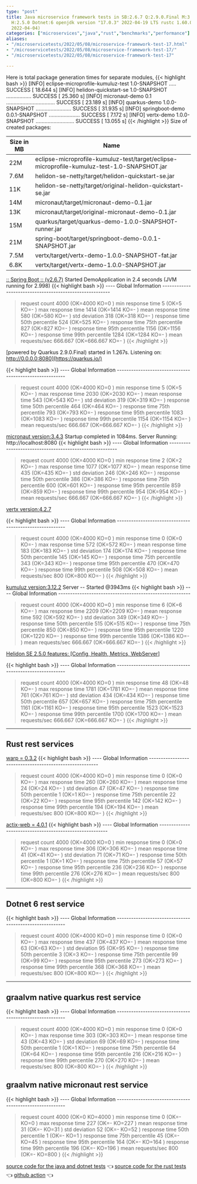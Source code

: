 ```yaml
---
type: "post"
title: Java microservice framework tests in SB:2.6.7 Q:2.9.0.Final M:3.4.3 V:4.2.7
  H:2.5.0 Dotnet:6 openjdk version "17.0.3" 2022-04-19 LTS rustc 1.60.0 (7737e0b5c
  2022-04-04)
categories: ["microservices","java","rust","benchmarks","performance"]
aliases:
- "/microservicetests/2022/05/08/microservice-framework-test-17.html"
- "/microservicetests/2022/05/08/microservice-framework-test-17/"
- "/microservicetests/2022/05/08/microservice-framework-test-17"

---
```


Here is total package generation times for separate modules,
{{< highlight bash >}}
[INFO] eclipse-microprofile-kumuluz-test 1.0-SNAPSHOT ..... SUCCESS [ 18.644 s]
[INFO] helidon-quickstart-se 1.0-SNAPSHOT ................. SUCCESS [ 25.360 s]
[INFO] micronaut-demo 0.1 ................................. SUCCESS [ 23.189 s]
[INFO] quarkus-demo 1.0.0-SNAPSHOT ........................ SUCCESS [ 31.935 s]
[INFO] springboot-demo 0.0.1-SNAPSHOT ..................... SUCCESS [  7.172 s]
[INFO] vertx-demo 1.0.0-SNAPSHOT .......................... SUCCESS [ 13.055 s]
{{< /highlight >}}
Size of created packages:

| Size in MB |  Name |
|------------|-------|
| 22M | eclipse-microprofile-kumuluz-test/target/eclipse-microprofile-kumuluz-test-1.0-SNAPSHOT.jar |
| 7.6M | helidon-se-netty/target/helidon-quickstart-se.jar |
| 11K | helidon-se-netty/target/original-helidon-quickstart-se.jar |
| 14M | micronaut/target/micronaut-demo-0.1.jar |
| 13K | micronaut/target/original-micronaut-demo-0.1.jar |
| 15M | quarkus/target/quarkus-demo-1.0.0-SNAPSHOT-runner.jar |
| 21M | spring-boot/target/springboot-demo-0.0.1-SNAPSHOT.jar |
| 7.5M | vertx/target/vertx-demo-1.0.0-SNAPSHOT-fat.jar |
| 6.8K | vertx/target/vertx-demo-1.0.0-SNAPSHOT.jar |


[:: Spring Boot ::                (v2.6.7)](https://spring.io/projects/spring-boot) 
Started DemoApplication in 2.4 seconds (JVM running for 2.998)
{{< highlight bash >}}
---- Global Information --------------------------------------------------------
> request count                                       4000 (OK=4000   KO=0     )
> min response time                                      5 (OK=5      KO=-     )
> max response time                                   1414 (OK=1414   KO=-     )
> mean response time                                   580 (OK=580    KO=-     )
> std deviation                                        318 (OK=318    KO=-     )
> response time 50th percentile                        524 (OK=525    KO=-     )
> response time 75th percentile                        827 (OK=827    KO=-     )
> response time 95th percentile                       1156 (OK=1156   KO=-     )
> response time 99th percentile                       1284 (OK=1284   KO=-     )
> mean requests/sec                                666.667 (OK=666.667 KO=-     )
{{< /highlight >}}

[powered by Quarkus 2.9.0.Final) started in 1.267s. Listening on: http://0.0.0.0:8080](https://quarkus.io/) 

{{< highlight bash >}}
---- Global Information --------------------------------------------------------
> request count                                       4000 (OK=4000   KO=0     )
> min response time                                      5 (OK=5      KO=-     )
> max response time                                   2030 (OK=2030   KO=-     )
> mean response time                                   543 (OK=543    KO=-     )
> std deviation                                        319 (OK=319    KO=-     )
> response time 50th percentile                        464 (OK=464    KO=-     )
> response time 75th percentile                        793 (OK=793    KO=-     )
> response time 95th percentile                       1083 (OK=1083   KO=-     )
> response time 99th percentile                       1154 (OK=1154   KO=-     )
> mean requests/sec                                666.667 (OK=666.667 KO=-     )
{{< /highlight >}}

[micronaut version:3.4.3](https://micronaut.io/) 
Startup completed in 1084ms. Server Running: http://localhost:8080
{{< highlight bash >}}
---- Global Information --------------------------------------------------------
> request count                                       4000 (OK=4000   KO=0     )
> min response time                                      2 (OK=2      KO=-     )
> max response time                                   1077 (OK=1077   KO=-     )
> mean response time                                   435 (OK=435    KO=-     )
> std deviation                                        246 (OK=246    KO=-     )
> response time 50th percentile                        386 (OK=386    KO=-     )
> response time 75th percentile                        600 (OK=601    KO=-     )
> response time 95th percentile                        859 (OK=859    KO=-     )
> response time 99th percentile                        954 (OK=954    KO=-     )
> mean requests/sec                                666.667 (OK=666.667 KO=-     )
{{< /highlight >}}

[vertx version:4.2.7](https://vertx.io/) 

{{< highlight bash >}}
---- Global Information --------------------------------------------------------
> request count                                       4000 (OK=4000   KO=0     )
> min response time                                      0 (OK=0      KO=-     )
> max response time                                    572 (OK=572    KO=-     )
> mean response time                                   183 (OK=183    KO=-     )
> std deviation                                        174 (OK=174    KO=-     )
> response time 50th percentile                        145 (OK=145    KO=-     )
> response time 75th percentile                        343 (OK=343    KO=-     )
> response time 95th percentile                        470 (OK=470    KO=-     )
> response time 99th percentile                        508 (OK=508    KO=-     )
> mean requests/sec                                    800 (OK=800    KO=-     )
{{< /highlight >}}

[kumuluz version:3.12.2](https://ee.kumuluz.com/) 
Server -- Started @3943ms
{{< highlight bash >}}
---- Global Information --------------------------------------------------------
> request count                                       4000 (OK=4000   KO=0     )
> min response time                                      6 (OK=6      KO=-     )
> max response time                                   2209 (OK=2209   KO=-     )
> mean response time                                   592 (OK=592    KO=-     )
> std deviation                                        349 (OK=349    KO=-     )
> response time 50th percentile                        515 (OK=515    KO=-     )
> response time 75th percentile                        850 (OK=850    KO=-     )
> response time 95th percentile                       1220 (OK=1220   KO=-     )
> response time 99th percentile                       1386 (OK=1386   KO=-     )
> mean requests/sec                                666.667 (OK=666.667 KO=-     )
{{< /highlight >}}

[Helidon SE 2.5.0 features: [Config, Health, Metrics, WebServer]](https://helidon.io/) 

{{< highlight bash >}}
---- Global Information --------------------------------------------------------
> request count                                       4000 (OK=4000   KO=0     )
> min response time                                     48 (OK=48     KO=-     )
> max response time                                   1781 (OK=1781   KO=-     )
> mean response time                                   761 (OK=761    KO=-     )
> std deviation                                        434 (OK=434    KO=-     )
> response time 50th percentile                        657 (OK=657    KO=-     )
> response time 75th percentile                       1161 (OK=1161   KO=-     )
> response time 95th percentile                       1523 (OK=1523   KO=-     )
> response time 99th percentile                       1700 (OK=1700   KO=-     )
> mean requests/sec                                666.667 (OK=666.667 KO=-     )
{{< /highlight >}}

***  
## Rust rest services 


[warp = 0.3.2](http://docs.rs/warp)
{{< highlight bash >}}
---- Global Information --------------------------------------------------------
> request count                                       4000 (OK=4000   KO=0     )
> min response time                                      0 (OK=0      KO=-     )
> max response time                                    260 (OK=260    KO=-     )
> mean response time                                    24 (OK=24     KO=-     )
> std deviation                                         47 (OK=47     KO=-     )
> response time 50th percentile                          1 (OK=1      KO=-     )
> response time 75th percentile                         22 (OK=22     KO=-     )
> response time 95th percentile                        142 (OK=142    KO=-     )
> response time 99th percentile                        194 (OK=194    KO=-     )
> mean requests/sec                                    800 (OK=800    KO=-     )
{{< /highlight >}}

[actix-web = 4.0.1](http://docs.rs/actix-web)
{{< highlight bash >}}
---- Global Information --------------------------------------------------------
> request count                                       4000 (OK=4000   KO=0     )
> min response time                                      0 (OK=0      KO=-     )
> max response time                                    306 (OK=306    KO=-     )
> mean response time                                    41 (OK=41     KO=-     )
> std deviation                                         71 (OK=71     KO=-     )
> response time 50th percentile                          1 (OK=1      KO=-     )
> response time 75th percentile                         57 (OK=57     KO=-     )
> response time 95th percentile                        236 (OK=236    KO=-     )
> response time 99th percentile                        276 (OK=276    KO=-     )
> mean requests/sec                                    800 (OK=800    KO=-     )
{{< /highlight >}}

***  
## Dotnet 6 rest service 
{{< highlight bash >}}
---- Global Information --------------------------------------------------------
> request count                                       4000 (OK=4000   KO=0     )
> min response time                                      0 (OK=0      KO=-     )
> max response time                                    437 (OK=437    KO=-     )
> mean response time                                    63 (OK=63     KO=-     )
> std deviation                                         95 (OK=95     KO=-     )
> response time 50th percentile                          3 (OK=3      KO=-     )
> response time 75th percentile                         99 (OK=99     KO=-     )
> response time 95th percentile                        273 (OK=273    KO=-     )
> response time 99th percentile                        368 (OK=368    KO=-     )
> mean requests/sec                                    800 (OK=800    KO=-     )
{{< /highlight >}}


***  
## graalvm native quarkus rest service 
{{< highlight bash >}}
---- Global Information --------------------------------------------------------
> request count                                       4000 (OK=4000   KO=0     )
> min response time                                      0 (OK=0      KO=-     )
> max response time                                    303 (OK=303    KO=-     )
> mean response time                                    43 (OK=43     KO=-     )
> std deviation                                         69 (OK=69     KO=-     )
> response time 50th percentile                          1 (OK=1      KO=-     )
> response time 75th percentile                         64 (OK=64     KO=-     )
> response time 95th percentile                        216 (OK=216    KO=-     )
> response time 99th percentile                        270 (OK=270    KO=-     )
> mean requests/sec                                    800 (OK=800    KO=-     )
{{< /highlight >}}


## graalvm native micronaut rest service 
{{< highlight bash >}}
---- Global Information --------------------------------------------------------
> request count                                       4000 (OK=0      KO=4000  )
> min response time                                      0 (OK=-      KO=0     )
> max response time                                    227 (OK=-      KO=227   )
> mean response time                                    31 (OK=-      KO=31    )
> std deviation                                         52 (OK=-      KO=52    )
> response time 50th percentile                          1 (OK=-      KO=1     )
> response time 75th percentile                         45 (OK=-      KO=45    )
> response time 95th percentile                        164 (OK=-      KO=164   )
> response time 99th percentile                        196 (OK=-      KO=196   )
> mean requests/sec                                    800 (OK=-      KO=800   )
{{< /highlight >}}


[source code for the java and dotnet tests](https://github.com/ozkanpakdil/test-microservice-frameworks)  👈 [source code for the rust tests](https://github.com/ozkanpakdil/rust-examples)  👈 [github action](https://github.com/ozkanpakdil/test-microservice-frameworks/actions/runs/2290063933)  👈 